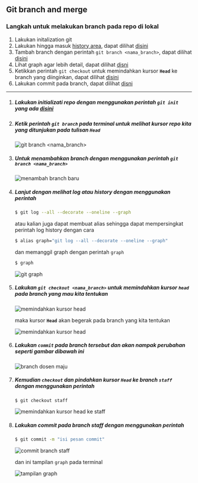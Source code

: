 ## Git branch and merge

### Langkah untuk melakukan branch pada repo di lokal

1. Lakukan initalization git
2. Lakukan hingga masuk [history area](git-init.md#3-area-pada-repo-git), dapat dilihat [disini](#ketik-perintah-git-branch-pada-terminal-untuk-melihat-kursor-repo-kita-yang-ditunjukan-pada-tulisan-head)
3. Tambah branch dengan perintah `git branch <nama_branch>`, dapat dilihat [disini](#untuk-menambahkan-branch-dengan-menggunakan-perintah-git-branch-nama_branch)
4. Lihat graph agar lebih detail, dapat dilihat [disni](#lanjut-dengan-melihat-log-atau-history-dengan-menggunakan-perintah)
5. Ketikkan perintah `git checkout` untuk memindahkan kursor **`Head`** ke branch yang diinginkan, dapat dilihat [disini](#lakukan-git-checkout-nama_branch-untuk-memindahkan-kursor-head-pada-branch-yang-mau-kita-tentukan)
6. Lakukan commit pada branch, dapat dilihat [disni](#lakukan-commit-pada-branch-staff-dengan-menggunakan-perintah)

---

1. ##### Lakukan initializati repo dengan menggunakan perintah `git init` yang ada [disini](./git-init.md#initialization-git-on-repository)

2. ##### Ketik perintah `git branch` pada terminal untuk melihat kursor repo kita yang ditunjukan pada tulisan **`Head`**

   ![git branch <nama_branch>](https://cdn.statically.io/img/i.ibb.co/KD5Lk9N/2023-01-22-10-22.png)

3. ##### Untuk menambahkan branch dengan menggunakan perintah `git branch <nama_branch>`

   ![menambah branch baru](https://cdn.statically.io/img/i.ibb.co/r7dd3nC/2023-01-22-11-05.png)

4. ##### Lanjut dengan melihat log atau history dengan menggunakan perintah

   ```bash
   $ git log --all --decorate --oneline --graph
   ```

   atau kalian juga dapat membuat alias sehingga dapat mempersingkat perintah log history dengan cara

   ```bash
   $ alias graph="git log --all --decorate --oneline --graph"
   ```

   dan memanggil graph dengan perintah `graph`

   ```bash
   $ graph
   ```

   ![git graph](https://cdn.statically.io/img/i.ibb.co/0JNjvLM/2023-01-22-11-11.png)

5. ##### Lakukan `git checkout <nama_branch>` untuk memindahkan kursor **`head`** pada branch yang mau kita tentukan

   ![memindahkan kursor head](https://cdn.statically.io/img/i.ibb.co/jDHgbBY/2023-01-22-11-17.png)

   maka kursor **`Head`** akan begerak pada branch yang kita tentukan

   ![memindahkan kursor head](https://cdn.statically.io/img/i.ibb.co/LJhCVJr/2023-01-22-11-19.png)

6. ##### Lakukan `commit` pada branch tersebut dan akan nampak perubahan seperti gambar dibawah ini

   ![branch dosen maju](https://cdn.statically.io/img/i.ibb.co/WV4KJBz/2023-01-22-11-33.png)

7. ##### Kemudian `checkout` dan pindahkan kursor **`Head`** ke branch `staff` dengan menggunakan perintah

   ```bash
   $ git checkout staff
   ```

   ![memindahkan kursor head ke staff](https://cdn.statically.io/img/i.ibb.co/3WTVk8f/2023-01-22-11-37.png)

8. ##### Lakukan commit pada branch staff dengan menggunakan perintah

   ```bash
   $ git commit -m "isi pesan commit"
   ```

   ![commit branch staff](https://cdn.statically.io/img/i.ibb.co/253MywL/2023-01-22-11-39.png)

   dan ini tampilan `graph` pada terminal

   ![tampilan graph](https://cdn.statically.io/img/i.ibb.co/mvST6MW/2023-01-22-11-40.png)
